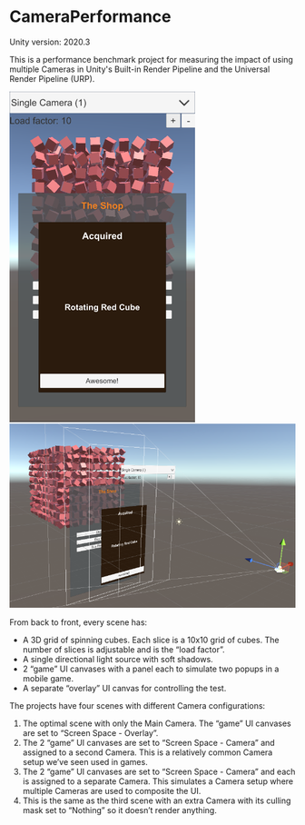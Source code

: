 # CameraPerformance
Unity version: 2020.3

This is a performance benchmark project for measuring the impact of using multiple Cameras in Unity's Built-in Render Pipeline and the Universal Render Pipeline (URP).

![Scene preview](images/preview.png)
![Exploded scene view](images/exploded-view.png)

From back to front, every scene has:
- A 3D grid of spinning cubes. Each slice is a 10x10 grid of cubes. The number of slices is adjustable and is the “load factor”.
- A single directional light source with soft shadows.
- 2 “game” UI canvases with a panel each to simulate two popups in a mobile game.
- A separate “overlay” UI canvas for controlling the test.

The projects have four scenes with different Camera configurations:
1. The optimal scene with only the Main Camera. The “game” UI canvases are set to “Screen Space - Overlay”.
2. The 2 “game” UI canvases are set to “Screen Space - Camera” and assigned to a second Camera. This is a relatively common Camera setup we’ve seen used in games.
3. The 2 “game” UI canvases are set to “Screen Space - Camera” and each is assigned to a separate Camera. This simulates a Camera setup where multiple Cameras are used to composite the UI.
4. This is the same as the third scene with an extra Camera with its culling mask set to “Nothing” so it doesn’t render anything.
